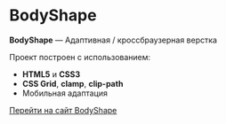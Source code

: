 # BodyShape

**BodyShape** — Адаптивная / кроссбраузерная верстка

Проект построен с использованием:
- **HTML5** и **CSS3**
- **CSS Grid**, **clamp**, **clip-path**
- Мобильная адаптация

[Перейти на сайт BodyShape](https://zaurshukov440.github.io/bodyshape/)
